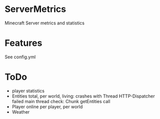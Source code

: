 # ServerMetrics
Minecraft Server metrics and statistics

# Features
See config.yml

# ToDo

- player statistics
- Entities total, per world, living: crashes with Thread HTTP-Dispatcher failed main thread check: Chunk getEntities call
- Player online per player, per world
- Weather